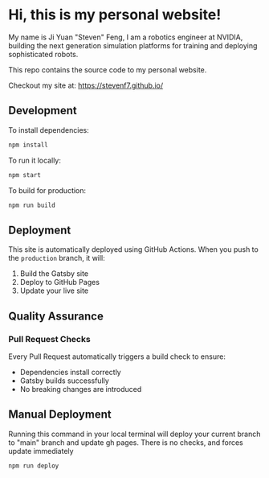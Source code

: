 # Hi, this is my personal website!

My name is Ji Yuan "Steven" Feng, I am a robotics engineer at NVIDIA, building the next generation simulation platforms for training and deploying sophisticated robots.

This repo contains the source code to my personal website. 

Checkout my site at: https://stevenf7.github.io/

## Development

To install dependencies: 
```bash
npm install
```

To run it locally: 
```bash
npm start
```

To build for production:
```bash
npm run build
```

## Deployment

This site is automatically deployed using GitHub Actions. When you push to the `production` branch, it will:

1. Build the Gatsby site
2. Deploy to GitHub Pages
3. Update your live site

## Quality Assurance

### Pull Request Checks
Every Pull Request automatically triggers a build check to ensure:
- Dependencies install correctly
- Gatsby builds successfully
- No breaking changes are introduced

## Manual Deployment

Running this command in your local terminal will deploy your current branch to "main" branch and update gh pages. There is no checks, and forces update immediately

```bash
npm run deploy
```
